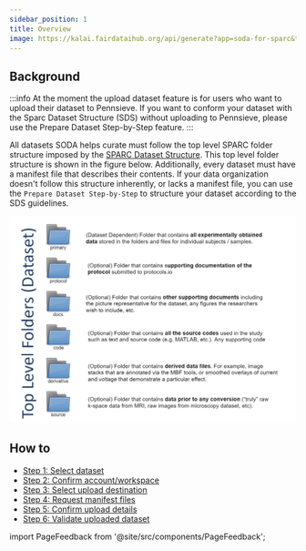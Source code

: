 ```yaml
---
sidebar_position: 1
title: Overview
image: https://kalai.fairdataihub.org/api/generate?app=soda-for-sparc&title=Organize%20dataset&description=Prepare%20Dataset&org=fairdataihub
---
```


## Background

:::info
At the moment the upload dataset feature is for users who want to upload their dataset to Pennsieve. If you want to
conform your dataset with the Sparc Dataset Structure (SDS) without uploading to Pennsieve, please use the Prepare Dataset Step-by-Step feature.
:::

All datasets SODA helps curate must follow the top level SPARC folder structure imposed by the
[SPARC Dataset Structure](https://docs.google.com/presentation/d/1EQPn1FmANpPsFt3CguU-JOQVMMlJsNXluQAK_gb2qVg/edit#slide=id.p1). This top level folder structure is shown in the figure below. Additionally, every dataset must have a manifest file that describes their contents. If your data organization doesn't follow this structure inherently, or lacks a manifest file, you can use the `Prepare Dataset Step-by-Step` to structure your dataset according to the SDS guidelines.

![](https://github.com/fairdataihub/SODA-for-SPARC/blob/main/docs/documentation/Prepare-dataset/Specify-files/SPARC-dataset-structure.PNG?raw=true)

## How to

- [Step 1: Select dataset](./step-1)
- [Step 2: Confirm account/workspace](./step-2)
- [Step 3: Select upload destination](./step-3)
- [Step 4: Request manifest files](./step-4)
- [Step 5: Confirm upload details](./step-5)
- [Step 6: Validate uploaded dataset](./step-6)

import PageFeedback from '@site/src/components/PageFeedback';

<PageFeedback />
